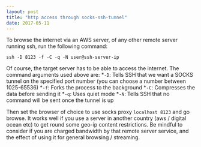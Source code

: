 ```yaml
---
layout: post
title: "http access through socks-ssh-tunnel"
date: 2017-05-11
---
```

To browse the internet via an AWS server, of any other remote server running ssh, run the following command: 

```
ssh -D 8123 -f -C -q -N user@ssh-server-ip
```
Of course, the target server has to be able to access the internet. The command arguments used above are: 
  *```-D```: Tells SSH that we want a SOCKS tunnel on the specified port number (you can choose a number between 1025-65536)
  *```-f```: Forks the process to the background
  *```-C```: Compresses the data before sending it
  *```-q```: Uses quiet mode
  *```-N```: Tells SSH that no command will be sent once the tunnel is up

Then set the browser of choice to use socks proxy ```localhost 8123``` and go browse. It works well if you use a server in another country (aws / digital ocean etc) to get round some geo-ip content restrictions. Be mindful to consider if you are charged bandwidth by that remote server service, and the effect of using it for general browsing / streaming. 

